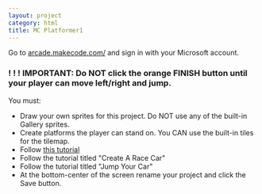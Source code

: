 ```yaml
---
layout: project
category: html
title: MC Platformer1
---
```



Go to [arcade.makecode.com/](https://arcade.makecode.com/) and sign in with your Microsoft account.

### ! ! ! IMPORTANT: Do NOT click the orange FINISH button until your player can move left/right and jump.

You must:

  - Draw your own sprites for this project. Do NOT use any of the built-in Gallery sprites.
  - Create platforms the player can stand on. You CAN use the built-in tiles for the tilemap.
  - Follow [this tutorial](https://arcade.makecode.com/recipes/side-scroller/01-background)
  - Follow the tutorial titled "Create A Race Car"
  - Follow the tutorial titled "Jump Your Car"
  - At the bottom-center of the screen rename your project and click the Save button.
